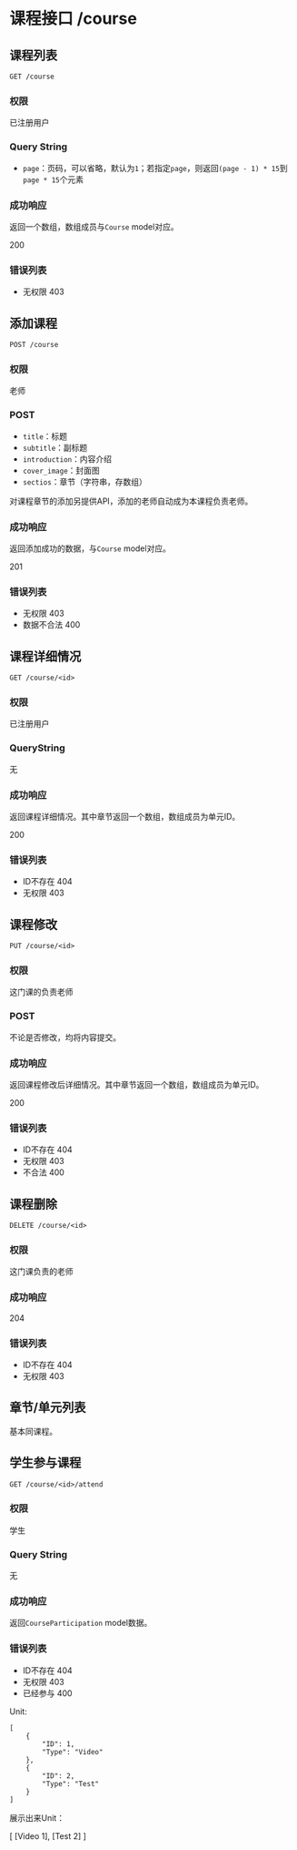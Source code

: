 # 课程接口 /course

## 课程列表

`GET /course`

### 权限

已注册用户

### Query String

- `page`：页码，可以省略，默认为`1`；若指定`page`，则返回`(page - 1) * 15`到`page * 15`个元素

### 成功响应

返回一个数组，数组成员与`Course` model对应。

200

### 错误列表

- 无权限 403

## 添加课程

`POST /course`

### 权限

老师

### POST

- `title`：标题
- `subtitle`：副标题
- `introduction`：内容介绍
- `cover_image`：封面图
- `sectios`：章节（字符串，存数组）

对课程章节的添加另提供API，添加的老师自动成为本课程负责老师。

### 成功响应

返回添加成功的数据，与`Course` model对应。

201

### 错误列表

- 无权限 403
- 数据不合法 400

## 课程详细情况

`GET /course/<id>`

### 权限

已注册用户

### QueryString

无

### 成功响应

返回课程详细情况。其中章节返回一个数组，数组成员为单元ID。

200

### 错误列表

- ID不存在 404
- 无权限 403

## 课程修改

`PUT /course/<id>`

### 权限

这门课的负责老师

### POST

不论是否修改，均将内容提交。

### 成功响应

返回课程修改后详细情况。其中章节返回一个数组，数组成员为单元ID。

200

### 错误列表

- ID不存在 404
- 无权限 403
- 不合法 400

## 课程删除

`DELETE /course/<id>`

### 权限

这门课负责的老师

### 成功响应

204

### 错误列表

- ID不存在 404
- 无权限 403

## 章节/单元列表

基本同课程。

## 学生参与课程

`GET /course/<id>/attend`

### 权限

学生

### Query String

无

### 成功响应

返回`CourseParticipation` model数据。

### 错误列表

- ID不存在 404
- 无权限 403
- 已经参与 400



Unit:

```Js
[
    {
        "ID": 1,
        "Type": "Video"
    },
    {
        "ID": 2,
        "Type": "Test"
    }
]
```



展示出来Unit：

[ [Video 1], [Test 2] ]